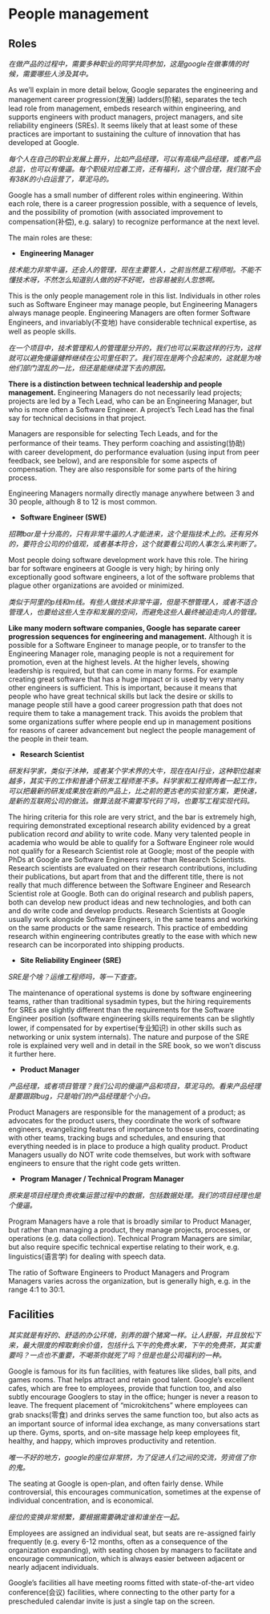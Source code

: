 # People management

## Roles

*在做产品的过程中，需要多种职业的同学共同参加，这是google在做事情的时候，需要哪些人涉及其中。*

As we’ll explain in more detail below, Google separates the engineering and management career progression(发展) ladders(阶梯), separates the tech lead role from management, embeds research within engineering, and supports engineers with product managers, project managers, and site reliability engineers (SREs). It seems likely that at least some of these practices are important to sustaining the culture of innovation that has developed at Google.

*每个人在自己的职业发展上晋升，比如产品经理，可以有高级产品经理，或者产品总监，也可以有傻逼。每个职级对应着工资，还有福利，这个很合理，我们就不会有38K的小白运营了，草泥马的。*

Google has a small number of different roles within engineering. Within each role, there is a career progression possible, with a sequence of levels, and the possibility of promotion (with associated improvement to compensation(补偿), e.g. salary) to recognize performance at the next level.

The main roles are these:

+ **Engineering Manager**

*技术能力非常牛逼，还会人的管理，现在主要管人，之前当然是工程师啦。不能不懂技术呀，不然怎么知道别人做的好不好呢，也容易被别人忽悠啊。*

This is the only people management role in this list. Individuals in other roles such as Software Engineer may manage people, but Engineering Managers always manage people. Engineering Managers are often former Software Engineers, and invariably(不变地) have considerable technical expertise, as well as people skills.

*在一个项目中，技术管理和人的管理是分开的，我们也可以采取这样的行为，这样就可以避免傻逼健桦继续在公司里任职了。我们现在是两个合起来的，这就是为啥他们部门混乱的一比，但还是能继续混下去的原因。*

**There is a distinction between technical leadership and people management.** Engineering Managers do not necessarily lead projects; projects are led by a Tech Lead, who can be an Engineering Manager, but who is more often a Software Engineer. A project’s Tech Lead has the final say for technical decisions in that project.

Managers are responsible for selecting Tech Leads, and for the performance of their teams. They perform coaching and assisting(协助) with career development, do performance evaluation (using input from peer feedback, see below), and are responsible for some aspects of compensation. They are also responsible for some parts of the hiring process.

Engineering Managers normally directly manage anywhere between 3 and 30 people, although 8 to 12 is most common.

+ **Software Engineer (SWE)**

*招聘bar是十分高的，只有非常牛逼的人才能进来，这个是指技术上的。还有另外的，要符合公司的价值观，或者基本符合，这个就要看公司的人事怎么来判断了。*

Most people doing software development work have this role. The hiring bar for software engineers at Google is very high; by hiring only exceptionally good software engineers, a lot of the software problems that plague other organizations are avoided or minimized.

*类似于阿里的p线和m线。有些人做技术非常牛逼，但是不想管理人，或者不适合管理人，也要给这些人生存和发展的空间，而避免这些人最终被迫走向人的管理。*

**Like many modern software companies, Google has separate career progression sequences for engineering and management.** Although it is possible for a Software Engineer to manage people, or to transfer to the Engineering Manager role, managing people is not a requirement for promotion, even at the highest levels. At the higher levels, showing leadership is required, but that can come in many forms. For example creating great software that has a huge impact or is used by very many other engineers is sufficient. This is important, because it means that people who have great technical skills but lack the desire or skills to manage people still have a good career progression path that does not require them to take a management track. This avoids the problem that some organizations suffer where people end up in management positions for reasons of career advancement but neglect the people management of the people in their team.

+ **Research Scientist**

*研发科学家，类似于沐神，或者某个学术界的大牛，现在在AI行业，这种职位越来越多，其实干的工作和普通个研发工程师差不多。科学家和工程师两者一起工作，可以把最新的研发成果放在新的产品上，比之前的更古老的实验室方案，更快速，是新的互联网公司的做法。做算法就不需要写代码了吗，也要写工程实现代码。*

The hiring criteria for this role are very strict, and the bar is extremely high, requiring demonstrated exceptional research ability evidenced by a great publication record *and* ability to write code. Many very talented people in academia who would be able to qualify for a Software Engineer role would not qualify for a Research Scientist role at Google; most of the people with PhDs at Google are Software Engineers rather than Research Scientists. Research scientists are evaluated on their research contributions, including their publications, but apart from that and the different title, there is not really that much difference between the Software Engineer and Research Scientist role at Google. Both can do original research and publish papers, both can develop new product ideas and new technologies, and both can and do write code and develop products. Research Scientists at Google usually work alongside Software Engineers, in the same teams and working on the same products or the same research. This practice of embedding research within engineering contributes greatly to the ease with which new research can be incorporated into shipping products.

+ **Site Reliability Engineer (SRE)**

*SRE是个啥？运维工程师吗，等一下查查。*

The maintenance of operational systems is done by software engineering teams, rather than traditional sysadmin types, but the hiring requirements for SREs are slightly different than the requirements for the Software Engineer position (software engineering skills requirements can be slightly lower, if compensated for by expertise(专业知识) in other skills such as networking or unix system internals). The nature and purpose of the SRE role is explained very well and in detail in the SRE book, so we won’t discuss it further here.

+ **Product Manager**

*产品经理，或者项目管理？我们公司的傻逼产品和项目，草泥马的。看来产品经理是要跟踪bug，只是咱们的产品经理是个小白。*

Product Managers are responsible for the management of a product; as advocates for the product users, they coordinate the work of software engineers, evangelizing features of importance to those users, coordinating with other teams, tracking bugs and schedules, and ensuring that everything needed is in place to produce a high quality product. Product Managers usually do NOT write code themselves, but work with software engineers to ensure that the right code gets written.

+ **Program Manager / Technical Program Manager**

*原来是项目经理负责收集运营过程中的数据，包括数据处理。我们的项目经理也是个傻逼。*

Program Managers have a role that is broadly similar to Product Manager, but rather than managing a product, they manage projects, processes, or operations (e.g. data collection). Technical Program Managers are similar, but also require specific technical expertise relating to their work, e.g. linguistics(语言学) for dealing with speech data.

The ratio of Software Engineers to Product Managers and Program Managers varies across the organization, but is generally high, e.g. in the range 4:1 to 30:1.

## Facilities

*其实就是有好的、舒适的办公环境，别弄的跟个猪窝一样。让人舒服，并且放松下来，最大限度的榨取剩余价值，包括什么下午的免费水果，下午的免费茶，其实重要吗？一点也不重要，不喝茶你就死了吗？但是也是公司福利的一种。*

Google is famous for its fun facilities, with features like slides, ball pits, and games rooms. That helps attract and retain good talent. Google’s excellent cafes, which are free to employees, provide that function too, and also subtly encourage Googlers to stay in the office; hunger is never a reason to leave. The frequent placement of “microkitchens” where employees can grab snacks(零食) and drinks serves the same function too, but also acts as an important source of informal idea exchange, as many conversations start up there. Gyms, sports, and on-site massage help keep employees fit, healthy, and happy, which improves productivity and retention.

*唯一不好的地方，google的座位非常挤，为了促进人们之间的交流，劳资信了你的鬼。*

The seating at Google is open-plan, and often fairly dense. While controversial, this encourages communication, sometimes at the expense of individual concentration, and is economical.

*座位的变换非常频繁，要根据需要确定谁和谁坐在一起。*

Employees are assigned an individual seat, but seats are re-assigned fairly frequently (e.g. every 6-12 months, often as a consequence of the organization expanding), with seating chosen by managers to facilitate and encourage communication, which is always easier between adjacent or nearly adjacent individuals.

Google’s facilities all have meeting rooms fitted with state-of-the-art video conference(会议) facilities, where connecting to the other party for a prescheduled calendar invite is just a single tap on the screen.
